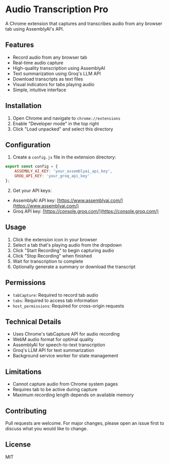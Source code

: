# Audio Transcription Pro

A Chrome extension that captures and transcribes audio from any browser tab using AssemblyAI's API.

## Features
- Record audio from any browser tab 
- Real-time audio capture
- High-quality transcription using AssemblyAI
- Text summarization using Groq's LLM API
- Download transcripts as text files
- Visual indicators for tabs playing audio
- Simple, intuitive interface

## Installation
1. Open Chrome and navigate to `chrome://extensions`
2. Enable "Developer mode" in the top right
3. Click "Load unpacked" and select this directory

## Configuration
1. Create a `config.js` file in the extension directory:
```javascript
export const config = {
    ASSEMBLY_AI_KEY: 'your_assemblyai_api_key', 
    GROQ_API_KEY: 'your_groq_api_key'
};
```

2. Get your API keys:
- AssemblyAI API key: [https://www.assemblyai.com/](https://www.assemblyai.com/)
- Groq API key: [https://console.groq.com/](https://console.groq.com/)

## Usage
1. Click the extension icon in your browser
2. Select a tab that's playing audio from the dropdown
3. Click "Start Recording" to begin capturing audio
4. Click "Stop Recording" when finished
5. Wait for transcription to complete
6. Optionally generate a summary or download the transcript

## Permissions
- `tabCapture`: Required to record tab audio
- `tabs`: Required to access tab information 
- `host_permissions`: Required for cross-origin requests

## Technical Details
- Uses Chrome's tabCapture API for audio recording
- WebM audio format for optimal quality
- AssemblyAI for speech-to-text transcription
- Groq's LLM API for text summarization
- Background service worker for state management

## Limitations
- Cannot capture audio from Chrome system pages
- Requires tab to be active during capture
- Maximum recording length depends on available memory

## Contributing
Pull requests are welcome. For major changes, please open an issue first to discuss what you would like to change.

## License
MIT